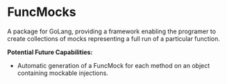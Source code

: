 # FuncMocks
A package for GoLang, providing a framework enabling the programer to create collections of mocks representing a full run of a particular function. 

**Potential Future Capabilities:**
* Automatic generation of a FuncMock for each method on an object containing mockable injections.
